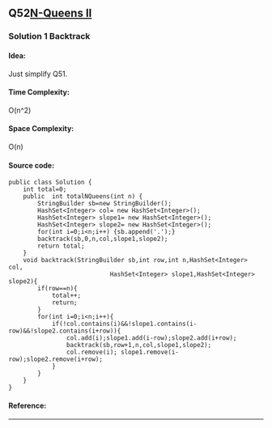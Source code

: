 ## Q52[N-Queens II](https://leetcode.com/problems/n-queens-ii/) 

### Solution 1 Backtrack
#### Idea:
Just simplify Q51.
#### Time Complexity: 
O(n^2)
#### Space Complexity:
O(n)
#### Source code:
```
public class Solution {
    int total=0;
    public  int totalNQueens(int n) {
	    StringBuilder sb=new StringBuilder();
		HashSet<Integer> col= new HashSet<Integer>();
	    HashSet<Integer> slope1= new HashSet<Integer>();
		HashSet<Integer> slope2= new HashSet<Integer>();
		for(int i=0;i<n;i++) {sb.append('.');}
		backtrack(sb,0,n,col,slope1,slope2);
	    return total;
	}
	void backtrack(StringBuilder sb,int row,int n,HashSet<Integer> col,
	                        HashSet<Integer> slope1,HashSet<Integer> slope2){
		if(row==n){
		    total++;
			return;
		}
		for(int i=0;i<n;i++){
			if(!col.contains(i)&&!slope1.contains(i-row)&&!slope2.contains(i+row)){
			    col.add(i);slope1.add(i-row);slope2.add(i+row);
			    backtrack(sb,row+1,n,col,slope1,slope2);
			    col.remove(i); slope1.remove(i-row);slope2.remove(i+row);   
		    }
		}
    }
}
```
#### Reference:
---

